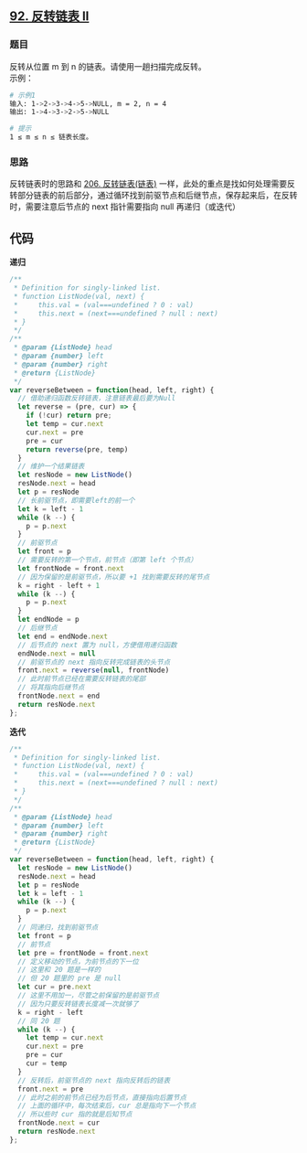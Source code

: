 ## [92. 反转链表 II](https://leetcode-cn.com/problems/reverse-linked-list-ii/)
### 题目
反转从位置 m 到 n 的链表。请使用一趟扫描完成反转。\
示例：
```sh
# 示例1
输入: 1->2->3->4->5->NULL, m = 2, n = 4
输出: 1->4->3->2->5->NULL

# 提示
1 ≤ m ≤ n ≤ 链表长度。
```
### 思路
反转链表时的思路和 [206. 反转链表(链表)](https://github.com/kricn/web-notes/blob/master/dataStructureAndAlgorithm/leetcode/206.%20%E5%8F%8D%E8%BD%AC%E9%93%BE%E8%A1%A8.md) 一样，此处的重点是找如何处理需要反转部分链表的前后部分，通过循环找到前驱节点和后继节点，保存起来后，在反转时，需要注意后节点的 next 指针需要指向 null 再递归（或迭代）
## 代码
**递归**
```javascript
/**
 * Definition for singly-linked list.
 * function ListNode(val, next) {
 *     this.val = (val===undefined ? 0 : val)
 *     this.next = (next===undefined ? null : next)
 * }
 */
/**
 * @param {ListNode} head
 * @param {number} left
 * @param {number} right
 * @return {ListNode}
 */
var reverseBetween = function(head, left, right) {
  // 借助递归函数反转链表，注意链表最后要为Null
  let reverse = (pre, cur) => {
    if (!cur) return pre;
    let temp = cur.next
    cur.next = pre
    pre = cur
    return reverse(pre, temp)
  }
  // 维护一个结果链表
  let resNode = new ListNode()
  resNode.next = head
  let p = resNode
  // 长前驱节点，即需要left的前一个
  let k = left - 1
  while (k --) {
    p = p.next
  }
  // 前驱节点
  let front = p
  // 需要反转的第一个节点，前节点（即第 left 个节点）
  let frontNode = front.next
  // 因为保留的是前驱节点，所以要 +1 找到需要反转的尾节点
  k = right - left + 1
  while (k --) {
    p = p.next
  }
  let endNode = p
  // 后继节点
  let end = endNode.next
  // 后节点的 next 置为 null，方便借用递归函数
  endNode.next = null
  // 前驱节点的 next 指向反转完成链表的头节点
  front.next = reverse(null, frontNode)
  // 此时前节点已经在需要反转链表的尾部
  // 将其指向后继节点
  frontNode.next = end
  return resNode.next
};
```
**迭代**
```javascript
/**
 * Definition for singly-linked list.
 * function ListNode(val, next) {
 *     this.val = (val===undefined ? 0 : val)
 *     this.next = (next===undefined ? null : next)
 * }
 */
/**
 * @param {ListNode} head
 * @param {number} left
 * @param {number} right
 * @return {ListNode}
 */
var reverseBetween = function(head, left, right) {
  let resNode = new ListNode()
  resNode.next = head
  let p = resNode
  let k = left - 1
  while (k --) {
    p = p.next
  }
  // 同递归，找到前驱节点
  let front = p
  // 前节点
  let pre = frontNode = front.next
  // 定义移动的节点，为前节点的下一位
  // 这里和 20 题是一样的
  // 但 20 题里的 pre 是 null 
  let cur = pre.next
  // 这里不用加一，尽管之前保留的是前驱节点
  // 因为只要反转链表长度减一次就够了
  k = right - left
  // 同 20 题
  while (k --) {
    let temp = cur.next
    cur.next = pre
    pre = cur
    cur = temp
  }
  // 反转后，前驱节点的 next 指向反转后的链表
  front.next = pre
  // 此时之前的前节点已经为后节点，直接指向后置节点
  // 上面的循环中，每次结束后，cur 总是指向下一个节点
  // 所以些时 cur 指的就是后知节点
  frontNode.next = cur
  return resNode.next
};
```


